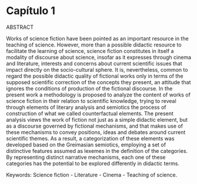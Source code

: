 # Capítulo 1

ABSTRACT

Works of science fiction have been pointed as an important resource in the teaching of science. However, more than a possible didactic resource to facilitate the learning of science, science fiction constitutes in itself a modality of discourse about science, insofar as it expresses through cinema and literature, interests and concerns about current scientific issues that impact directly on the socio-cultural sphere. It is, nevertheless, common to regard the possible didactic quality of fictional works only in terms of the supposed scientific correction of the concepts they present, an attitude that ignores the conditions of production of the fictional discourse. In the present work a methodology is proposed to analyze the content of works of science fiction in their relation to scientific knowledge, trying to reveal through elements of literary analysis and semiotics the process of construction of what we called counterfactual elements. The present analysis views the work of fiction not just as a simple didactic element, but as a discourse governed by fictional mechanisms, and that makes use of these mechanisms to convey positions, ideas and debates around current scientific themes. As a result, a categorization of these elements was developed based on the Greimasian semiotics, employing a set of distinctive features assumed as lexemes in the definition of the categories. By representing distinct narrative mechanisms, each one of these categories has the potential to be explored differently in didactic terms.

Keywords: Science fiction - Literature - Cinema - Teaching of science.